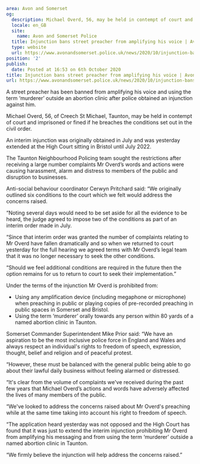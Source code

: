 ```yaml
area: Avon and Somerset
og:
  description: Michael Overd, 56, may be held in contempt of court and imprisoned or fined if he breaches the conditions set out in the civil order.
  locale: en_GB
  site:
    name: Avon and Somerset Police
  title: Injunction bans street preacher from amplifying his voice | Avon and Somerset Police
  type: website
  url: https://www.avonandsomerset.police.uk/news/2020/10/injunction-bans-street-preacher-from-amplifying-his-voice/
position: '2'
publish:
  date: Posted at 16:53 on 6th October 2020
title: Injunction bans street preacher from amplifying his voice | Avon and Somerset Police
url: https://www.avonandsomerset.police.uk/news/2020/10/injunction-bans-street-preacher-from-amplifying-his-voice/
```

A street preacher has been banned from amplifying his voice and using the term ‘murderer’ outside an abortion clinic after police obtained an injunction against him.

Michael Overd, 56, of Creech St Michael, Taunton, may be held in contempt of court and imprisoned or fined if he breaches the conditions set out in the civil order.

An interim injunction was originally obtained in July and was yesterday extended at the High Court sitting in Bristol until July 2022.

The Taunton Neighbourhood Policing team sought the restrictions after receiving a large number complaints Mr Overd’s words and actions were causing harassment, alarm and distress to members of the public and disruption to businesses.

Anti-social behaviour coordinator Cerwyn Pritchard said: “We originally outlined six conditions to the court which we felt would address the concerns raised.

“Noting several days would need to be set aside for all the evidence to be heard, the judge agreed to impose two of the conditions as part of an interim order made in July.

“Since that interim order was granted the number of complaints relating to Mr Overd have fallen dramatically and so when we returned to court yesterday for the full hearing we agreed terms with Mr Overd’s legal team that it was no longer necessary to seek the other conditions.

“Should we feel additional conditions are required in the future then the option remains for us to return to court to seek their implementation.”

Under the terms of the injunction Mr Overd is prohibited from:

 * Using any amplification device (including megaphone or microphone) when preaching in public or playing copies of pre-recorded preaching in public spaces in Somerset and Bristol.
 * Using the term ‘murderer’ orally towards any person within 80 yards of a named abortion clinic in Taunton.

Somerset Commander Superintendent Mike Prior said: “We have an aspiration to be the most inclusive police force in England and Wales and always respect an individual's rights to freedom of speech, expression, thought, belief and religion and of peaceful protest.

“However, these must be balanced with the general public being able to go about their lawful daily business without feeling alarmed or distressed.

“It's clear from the volume of complaints we've received during the past few years that Michael Overd’s actions and words have adversely affected the lives of many members of the public.

“We've looked to address the concerns raised about Mr Overd's preaching while at the same time taking into account his right to freedom of speech.

“The application heard yesterday was not opposed and the High Court has found that it was just to extend the interim injunction prohibiting Mr Overd from amplifying his messaging and from using the term ‘murderer’ outside a named abortion clinic in Taunton.

“We firmly believe the injunction will help address the concerns raised.”
